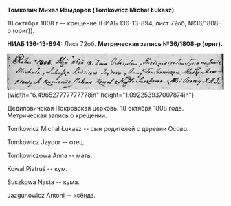 **Томкович Михал Изыдоров (Tomkowicz Michał Łukasz)**

18 октября 1808 г -- крещение (НИАБ 136-13-894, лист 72об, №36/1808-р
(ориг)).

**НИАБ 136-13-894:** Лист 72об. **Метрическая запись №36/1808-р
(ориг).**

![](./media/74027b64c008b1778a485f3327c14e98f0945939.png){width="6.496527777777778in"
height="1.092253937007874in"}

Дедиловичская Покровская церковь. 18 октября 1808 года. Метрическая
запись о крещении.

Tomkowicz Michał Łukasz -- сын родителей с деревни Осово.

Tomkowicz Jzydor -- отец.

Tomkowiczowa Anna -- мать.

Kowal Piatruś -- кум.

Suszkowa Nasta -- кума.

Jazgunowicz Antoni -- ксёндз.
